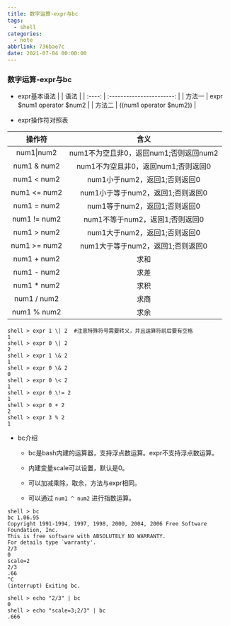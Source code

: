 ```yaml
---
title: 数字运算-expr与bc
tags:
  - shell
categories:
  - note
abbrlink: 736bae7c
date: 2021-07-04 00:00:00
---
```


###  数字运算-expr与bc

* expr基本语法
|        |           语法            |
| :----: | :-----------------------: |
| 方法一 | expr $num1 operator $num2 |
| 方法二 | $(($num1 operator $num2)) |



* expr操作符对照表

|   操作符   | 含义 |
| :--------: | :--: |
| num1\|num2 |num1不为空且非0，返回num1;否则返回num2      |
|num1 & num2 |num1不为空且非0，返回num1;否则返回0|
|num1 < num2 |num1小于num2，返回1;否则返回0|
|num1 <= num2 | num1小于等于num2，返回1;否则返回0|
|num1 = num2 | num1等于num2，返回1;否则返回0|
|num1 != num2 | num1不等于num2，返回1;否则返回0|
|num1 > num2 | num1大于num2，返回1;否则返回0|
|num1 >= num2 | num1大于等于num2，返回1;否则返回0|
|num1 + num2 | 求和|
|num1 - num2 | 求差|
|num1 * num2 | 求积|
|num1 / num2 | 求商|
|num1 % num2 | 求余|

<!--more-->
```shell
shell > expr 1 \| 2  #注意特殊符号需要转义，并且运算符前后要有空格
1 
shell > expr 0 \| 2
2
shell > expr 1 \& 2
1
shell > expr 0 \& 2
0
shell > expr 0 \< 2
1
shell > expr 0 \!= 2
1
shell > expr 0 + 2
2
shell > expr 3 % 2
1
```



* bc介绍

  * bc是bash内建的运算器，支持浮点数运算。expr不支持浮点数运算。
  * 内建变量scale可以设置，默认是0。

  * 可以加减乘除，取余，方法与expr相同。
  * 可以通过 `num1 ^ num2` 进行指数运算。

```shell
shell > bc
bc 1.06.95
Copyright 1991-1994, 1997, 1998, 2000, 2004, 2006 Free Software Foundation, Inc.
This is free software with ABSOLUTELY NO WARRANTY.
For details type `warranty'. 
2/3
0
scale=2
2/3
.66
^C
(interrupt) Exiting bc.

shell > echo "2/3" | bc
0
shell > echo "scale=3;2/3" | bc
.666
```

